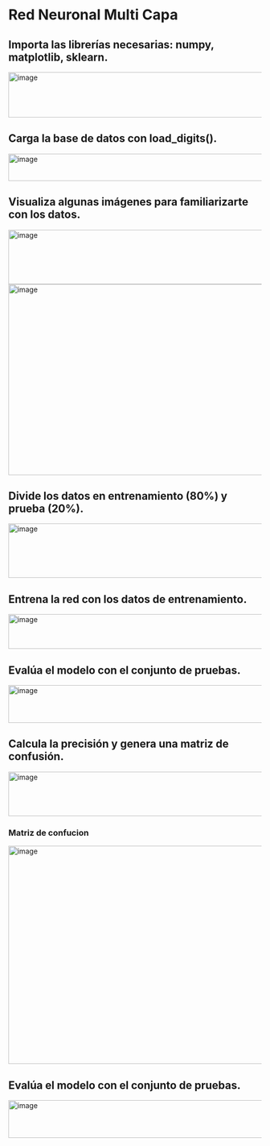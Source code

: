 # Red Neuronal Multi Capa

## Importa las librerías necesarias: numpy, matplotlib, sklearn.

<img width="527" height="90" alt="image" src="https://github.com/user-attachments/assets/8c034510-7460-4aec-9617-331108e4a85e" />

## Carga la base de datos con load_digits().

<img width="529" height="54" alt="image" src="https://github.com/user-attachments/assets/24518ec2-754c-417f-aed2-855aa3e3a540" />

## Visualiza algunas imágenes para familiarizarte con los datos.

<img width="675" height="108" alt="image" src="https://github.com/user-attachments/assets/f2ac58e3-7ae6-451a-bc0a-5d8702273aec" />

<img width="1037" height="379" alt="image" src="https://github.com/user-attachments/assets/1b2bd6ea-4a9d-43bf-ab94-39017691a807" />



## Divide los datos en entrenamiento (80%) y prueba (20%).

<img width="675" height="108" alt="image" src="https://github.com/user-attachments/assets/c4305ce7-8008-4767-a21d-884b107ef66e" />

## Entrena la red con los datos de entrenamiento.

<img width="526" height="69" alt="image" src="https://github.com/user-attachments/assets/c866b0e4-cc3d-4b9e-8543-43129a19a51d" />

## Evalúa el modelo con el conjunto de pruebas.

<img width="526" height="75" alt="image" src="https://github.com/user-attachments/assets/a6b50b66-92c9-40c7-bada-e2419e132628" />

## Calcula la precisión y genera una matriz de confusión.
<img width="531" height="88" alt="image" src="https://github.com/user-attachments/assets/b1b6ea44-ef3f-47f9-addb-1f264f1226fe" />

### Matriz de confucion 
<img width="540" height="433" alt="image" src="https://github.com/user-attachments/assets/64fab757-e636-44c5-a8e0-6198f8caf455" />








## Evalúa el modelo con el conjunto de pruebas.

<img width="526" height="75" alt="image" src="https://github.com/user-attachments/assets/9f6111ff-0929-4efe-8a4b-4496790487f6" />








